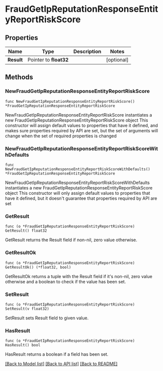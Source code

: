# FraudGetIpReputationResponseEntityReportRiskScore

## Properties

Name | Type | Description | Notes
------------ | ------------- | ------------- | -------------
**Result** | Pointer to **float32** |  | [optional] 

## Methods

### NewFraudGetIpReputationResponseEntityReportRiskScore

`func NewFraudGetIpReputationResponseEntityReportRiskScore() *FraudGetIpReputationResponseEntityReportRiskScore`

NewFraudGetIpReputationResponseEntityReportRiskScore instantiates a new FraudGetIpReputationResponseEntityReportRiskScore object
This constructor will assign default values to properties that have it defined,
and makes sure properties required by API are set, but the set of arguments
will change when the set of required properties is changed

### NewFraudGetIpReputationResponseEntityReportRiskScoreWithDefaults

`func NewFraudGetIpReputationResponseEntityReportRiskScoreWithDefaults() *FraudGetIpReputationResponseEntityReportRiskScore`

NewFraudGetIpReputationResponseEntityReportRiskScoreWithDefaults instantiates a new FraudGetIpReputationResponseEntityReportRiskScore object
This constructor will only assign default values to properties that have it defined,
but it doesn't guarantee that properties required by API are set

### GetResult

`func (o *FraudGetIpReputationResponseEntityReportRiskScore) GetResult() float32`

GetResult returns the Result field if non-nil, zero value otherwise.

### GetResultOk

`func (o *FraudGetIpReputationResponseEntityReportRiskScore) GetResultOk() (*float32, bool)`

GetResultOk returns a tuple with the Result field if it's non-nil, zero value otherwise
and a boolean to check if the value has been set.

### SetResult

`func (o *FraudGetIpReputationResponseEntityReportRiskScore) SetResult(v float32)`

SetResult sets Result field to given value.

### HasResult

`func (o *FraudGetIpReputationResponseEntityReportRiskScore) HasResult() bool`

HasResult returns a boolean if a field has been set.


[[Back to Model list]](../README.md#documentation-for-models) [[Back to API list]](../README.md#documentation-for-api-endpoints) [[Back to README]](../README.md)



